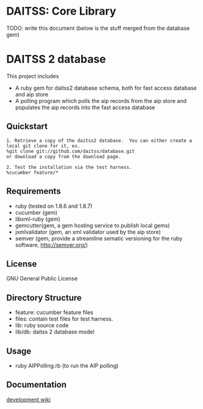 DAITSS: Core Library
=====================

TODO: write this document (below is the stuff merged from the database gem)

DAITSS 2 database
==========================
This project includes
* A ruby gem for daitss2 database schema, both for fast access database and aip store
* A polling program which polls the aip records from the aip store and populates the aip records into the fast access database

Quickstart
----------
	1. Retrieve a copy of the daitss2 database.  You can either create a local git clone for it, ex.
	%git clone git://github.com/daitss/database.git
	or download a copy from the download page.

	2. Test the installation via the test harness.
	%cucumber feature/*

Requirements
------------
* ruby (tested on 1.8.6 and 1.8.7)
* cucumber (gem)
* libxml-ruby (gem)
* gemcutter(gem, a gem hosting service to publish local gems)
* jxmlvalidator (gem, an xml validator used by the aip store)
* semver (gem, provide a streamline sematic versioning for the ruby software, http://semver.org/)

License
-------
GNU General Public License

Directory Structure
-------------------
* feature: cucumber feature files
* files: contain test files for test harness.
* lib: ruby source code
* lib/db: daitss 2 database model

Usage
-----
* ruby AIPPolling.rb (to run the AIP polling)

Documentation
-------------
[development wiki](http://wiki.github.com/daitss/database/)
